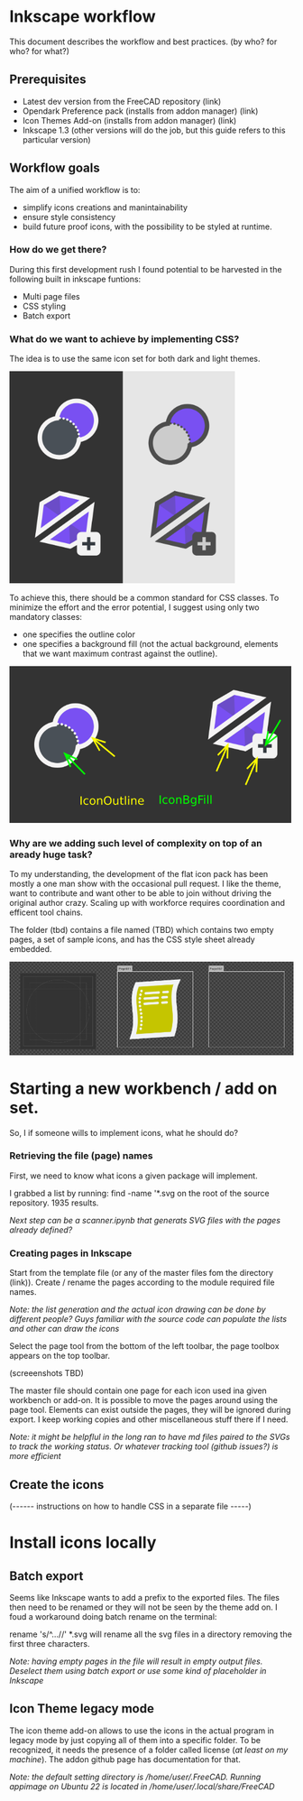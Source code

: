 # Inkscape workflow
This document describes the workflow and best practices. (by who? for who? for what?)

## Prerequisites
- Latest dev version from the FreeCAD repository (link)
- Opendark Preference pack (installs from addon manager) (link)
- Icon Themes Add-on (installs from addon manager) (link)
- Inkscape 1.3 (other versions will do the job, but this guide refers to this particular version)


## Workflow goals
The aim of a unified workflow is to: 
- simplify icons creations and manintainability  
- ensure style consistency
- build future proof icons, with the possibility to be styled at runtime.



### How do we get there?
During this first development rush I found potential to be harvested in the following built in inkscape funtions:

- Multi page files
- CSS styling
- Batch export

### What do we want to achieve by implementing CSS?
The idea is to use the same icon set for both dark and light themes.

<img src="https://github.com/GentlemanRider/FreeCAD-Flat-Icons/blob/wip_GR_newIcons/Workflow/Images/DarkVsLightGoal.png" alt="drawing" style="width:400px;"/>

To achieve this, there should be a common standard for CSS classes. To minimize the effort and the error potential, I suggest using only two mandatory classes: 
- one specifies the outline color
- one specifies a background fill (not the actual background, elements that we want maximum contrast against the outline).

<img src="https://github.com/GentlemanRider/FreeCAD-Flat-Icons/blob/wip_GR_newIcons/Workflow/Images/DarkVsLightClasses.png" alt="drawing" style="width:500px;"/>

### Why are we adding such level of complexity on top of an aready huge task?
To my understanding, the development of the flat icon pack has been mostly a one man show with the occasional pull request. I like the theme, want to contribute and want other to be able to join without driving the original author crazy. Scaling up with workforce requires coordination and efficent tool chains.

The folder (tbd) contains a file named (TBD) which contains two empty pages, a set of sample icons, and has the CSS style sheet already embedded.

![Sample page](https://github.com/GentlemanRider/FreeCAD-Flat-Icons/blob/wip_GR_newIcons/Workflow/Images/SamplePage.PNG "Sample Page")


# Starting a new workbench / add on set.
So, I if someone wills to implement icons, what he should do?

### Retrieving the file (page) names
First, we need to know what icons a given package will implement.

I grabbed a list by running: find -name '*.svg on the root of the source repository. 1935 results. 

*Next step can be a scanner.ipynb that generats SVG files with the pages already defined?*

### Creating pages in Inkscape
Start from the template file (or any of the master files fom the directory (link)). Create / rename the pages according to the module required file names.

*Note: the list generation and the actual icon drawing can be done by different people? Guys familiar with the source code can populate the lists and other can draw the icons*

Select the page tool from the bottom of the left toolbar, the page toolbox appears on the top toolbar.

(screeenshots TBD)

The master file should contain one page for each icon used ina given workbench or add-on. It is possible to move the pages around using the page tool. Elements can exist outside the pages, they will be ignored during export. I keep working copies and other miscellaneous stuff there if I need.

*Note: it might be helpflul in the long ran to have md files paired to the SVGs to track the working status. Or whatever tracking tool (github issues?) is more efficient* 

## Create the icons
(------ instructions on how to handle CSS in a separate file -----)

# Install icons locally

## Batch export
Seems like Inkscape wants to add a prefix to the exported files. The files then need to be renamed or they will not be seen by the theme add on. I foud a workaround doing batch rename on the terminal:

rename 's/^...//' *.svg will rename all the svg files in a directory removing the first three characters. 

*Note: having empty pages in the file will result in empty output files. Deselect them using batch export or use some kind of placeholder in Inkscape*

## Icon Theme legacy mode
The icon theme add-on allows to use the icons in the actual program in legacy mode by just copying all of them into a specific folder. To be recognized, it needs the presence of a folder called license (*at least on my machine*). The addon github page has documentation for that.

*Note: the default setting directory is /home/user/.FreeCAD. Running appimage on Ubuntu 22 is located in /home/user/.local/share/FreeCAD* 

